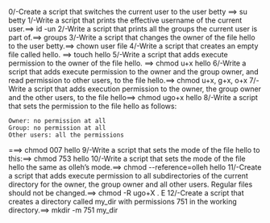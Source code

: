 0/-Create a script that switches the current user to the user betty ==> su betty
1/-Write a script that prints the effective username of the current user.==> id -un
2/-Write a script that prints all the groups the current user is part of.==> groups
3/-Write a script that changes the owner of the file hello to the user betty.==> chown user file
4/-Write a script that creates an empty file called hello. ==> touch hello
5/-Write a script that adds execute permission to the owner of the file hello. ==> chmod u+x hello
6/-Write a script that adds execute permission to the owner and the group owner, and read permission to other users, to the file hello.==> chmod u+x, g+x, o+x
7/-Write a script that adds execution permission to the owner, the group owner and the other users, to the file hello==> chmod ugo+x hello
8/-Write a script that sets the permission to the file hello as follows:

    Owner: no permission at all
    Group: no permission at all
    Other users: all the permissions
===> chmod 007 hello
9/-Write a script that sets the mode of the file hello to this:==> chmod 753 hello
10/-Write a script that sets the mode of the file hello the same as olleh’s mode.==> chmod --reference=olleh hello
11/-Create a script that adds execute permission to all subdirectories of the current directory for the owner, the group owner and all other users. Regular files should not be changed.==> chmod -R ugo+X .
E
12/-Create a script that creates a directory called my_dir with permissions 751 in the working directory.==> mkdir -m 751 my_dir
